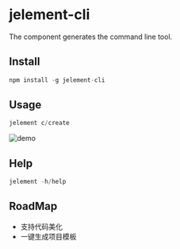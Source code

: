 # jelement-cli
The component generates the command line tool.

## Install
```js
npm install -g jelement-cli

``` 

## Usage

```js
jelement c/create
```
![demo](https://j.gifs.com/RojNXY.gif)

## Help

```js
jelement -h/help
```

## RoadMap
* 支持代码美化
* 一键生成项目模板
